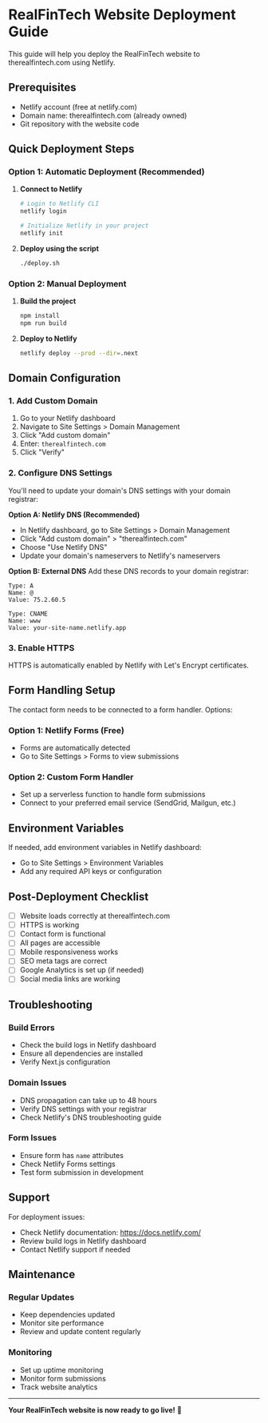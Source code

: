 # RealFinTech Website Deployment Guide

This guide will help you deploy the RealFinTech website to therealfintech.com using Netlify.

## Prerequisites

- Netlify account (free at netlify.com)
- Domain name: therealfintech.com (already owned)
- Git repository with the website code

## Quick Deployment Steps

### Option 1: Automatic Deployment (Recommended)

1. **Connect to Netlify**
   ```bash
   # Login to Netlify CLI
   netlify login
   
   # Initialize Netlify in your project
   netlify init
   ```

2. **Deploy using the script**
   ```bash
   ./deploy.sh
   ```

### Option 2: Manual Deployment

1. **Build the project**
   ```bash
   npm install
   npm run build
   ```

2. **Deploy to Netlify**
   ```bash
   netlify deploy --prod --dir=.next
   ```

## Domain Configuration

### 1. Add Custom Domain

1. Go to your Netlify dashboard
2. Navigate to Site Settings > Domain Management
3. Click "Add custom domain"
4. Enter: `therealfintech.com`
5. Click "Verify"

### 2. Configure DNS Settings

You'll need to update your domain's DNS settings with your domain registrar:

**Option A: Netlify DNS (Recommended)**
- In Netlify dashboard, go to Site Settings > Domain Management
- Click "Add custom domain" > "therealfintech.com"
- Choose "Use Netlify DNS"
- Update your domain's nameservers to Netlify's nameservers

**Option B: External DNS**
Add these DNS records to your domain registrar:

```
Type: A
Name: @
Value: 75.2.60.5

Type: CNAME
Name: www
Value: your-site-name.netlify.app
```

### 3. Enable HTTPS

HTTPS is automatically enabled by Netlify with Let's Encrypt certificates.

## Form Handling Setup

The contact form needs to be connected to a form handler. Options:

### Option 1: Netlify Forms (Free)
- Forms are automatically detected
- Go to Site Settings > Forms to view submissions

### Option 2: Custom Form Handler
- Set up a serverless function to handle form submissions
- Connect to your preferred email service (SendGrid, Mailgun, etc.)

## Environment Variables

If needed, add environment variables in Netlify dashboard:
- Go to Site Settings > Environment Variables
- Add any required API keys or configuration

## Post-Deployment Checklist

- [ ] Website loads correctly at therealfintech.com
- [ ] HTTPS is working
- [ ] Contact form is functional
- [ ] All pages are accessible
- [ ] Mobile responsiveness works
- [ ] SEO meta tags are correct
- [ ] Google Analytics is set up (if needed)
- [ ] Social media links are working

## Troubleshooting

### Build Errors
- Check the build logs in Netlify dashboard
- Ensure all dependencies are installed
- Verify Next.js configuration

### Domain Issues
- DNS propagation can take up to 48 hours
- Verify DNS settings with your registrar
- Check Netlify's DNS troubleshooting guide

### Form Issues
- Ensure form has `name` attributes
- Check Netlify Forms settings
- Test form submission in development

## Support

For deployment issues:
- Check Netlify documentation: https://docs.netlify.com/
- Review build logs in Netlify dashboard
- Contact Netlify support if needed

## Maintenance

### Regular Updates
- Keep dependencies updated
- Monitor site performance
- Review and update content regularly

### Monitoring
- Set up uptime monitoring
- Monitor form submissions
- Track website analytics

---

**Your RealFinTech website is now ready to go live!** 🚀